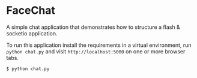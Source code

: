FaceChat
===================

A simple chat application that demonstrates how to structure a flash & socketio application.

To run this application install the requirements in a virtual environment, run `python chat.py` and visit `http://localhost:5000` on one or more browser tabs.

    $ python chat.py
